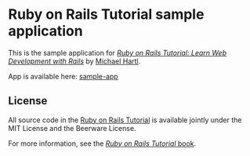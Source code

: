 # Ruby on Rails Tutorial sample application

This is the sample application for
[*Ruby on Rails Tutorial:
Learn Web Development with Rails*](http://www.railstutorial.org/)
by [Michael Hartl](http://www.michaelhartl.com/).

App is available here: [sample-app](https://jaca-sample-app.herokuapp.com/)

## License

All source code in the [Ruby on Rails Tutorial](http://railstutorial.org/)
is available jointly under the MIT License and the Beerware License.

For more information, see the
[*Ruby on Rails Tutorial* book](http://www.railstutorial.org/book).

